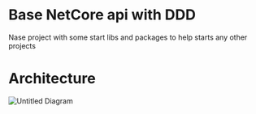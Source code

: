 # Base NetCore api with DDD
Nase project with some start libs and packages to help starts any other projects

# Architecture

![Untitled Diagram](https://user-images.githubusercontent.com/24505963/122647152-202a2880-d0f9-11eb-8c3d-26b3610a92d7.jpg)

